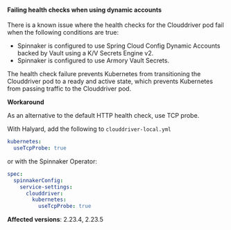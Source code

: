 #### Failing health checks when using dynamic accounts 
<!-- BOB-30122 -->

There is a known issue where the health checks for the Clouddriver pod fail when the following conditions are true:

* Spinnaker is configured to use Spring Cloud Config Dynamic Accounts backed by Vault using a K/V Secrets Engine v2.
* Spinnaker is configured to use Armory Vault Secrets.

The health check failure prevents Kubernetes from transitioning the Clouddriver pod to a ready and active state, which prevents Kubernetes from passing traffic to the Clouddriver pod.

**Workaround**

As an alternative to the default HTTP health check, use TCP probe. 

With Halyard, add the following to `clouddriver-local.yml`

```yaml
kubernetes:
  useTcpProbe: true
```

or with the Spinnaker Operator:

```yaml
spec:
  spinnakerConfig:
    service-settings:
      clouddriver:
        kubernetes:
          useTcpProbe: true
```

**Affected versions**: 2.23.4, 2.23.5